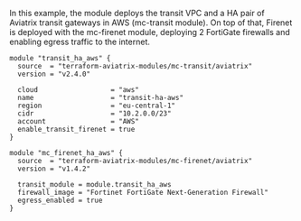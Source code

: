 In this example, the module deploys the transit VPC and a HA pair of Aviatrix transit gateways in AWS (mc-transit module).
On top of that, Firenet is deployed with the mc-firenet module, deploying 2 FortiGate firewalls and enabling egress traffic to the internet.

```hcl
module "transit_ha_aws" {
  source  = "terraform-aviatrix-modules/mc-transit/aviatrix"
  version = "v2.4.0"

  cloud                  = "aws"
  name                   = "transit-ha-aws"
  region                 = "eu-central-1"
  cidr                   = "10.2.0.0/23"
  account                = "AWS"
  enable_transit_firenet = true
}

module "mc_firenet_ha_aws" {
  source  = "terraform-aviatrix-modules/mc-firenet/aviatrix"
  version = "v1.4.2"

  transit_module = module.transit_ha_aws
  firewall_image = "Fortinet FortiGate Next-Generation Firewall"
  egress_enabled = true
}
```